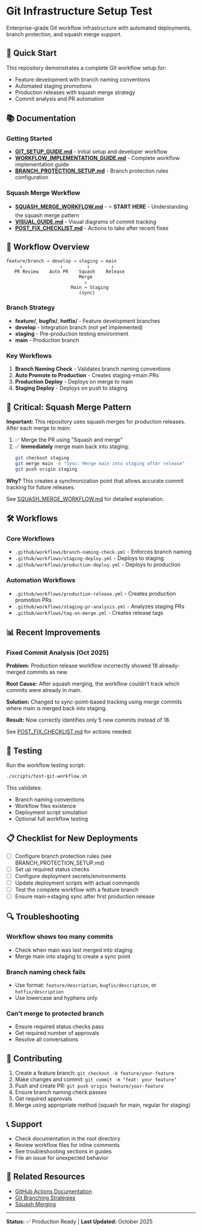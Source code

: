 # Git Infrastructure Setup Test

Enterprise-grade Git workflow infrastructure with automated deployments, branch protection, and squash merge support.

## 🚀 Quick Start

This repository demonstrates a complete Git workflow setup for:
- Feature development with branch naming conventions
- Automated staging promotions
- Production releases with squash merge strategy
- Commit analysis and PR automation

## 📚 Documentation

### Getting Started
- **[GIT_SETUP_GUIDE.md](GIT_SETUP_GUIDE.md)** - Initial setup and developer workflow
- **[WORKFLOW_IMPLEMENTATION_GUIDE.md](WORKFLOW_IMPLEMENTATION_GUIDE.md)** - Complete workflow implementation guide
- **[BRANCH_PROTECTION_SETUP.md](BRANCH_PROTECTION_SETUP.md)** - Branch protection rules configuration

### Squash Merge Workflow
- **[SQUASH_MERGE_WORKFLOW.md](SQUASH_MERGE_WORKFLOW.md)** - ⭐ **START HERE** - Understanding the squash merge pattern
- **[VISUAL_GUIDE.md](VISUAL_GUIDE.md)** - Visual diagrams of commit tracking
- **[POST_FIX_CHECKLIST.md](POST_FIX_CHECKLIST.md)** - Actions to take after recent fixes

## 🔄 Workflow Overview

```
feature/branch → develop → staging → main
     ↓              ↓         ↓        ↓
   PR Review    Auto PR    Squash    Release
                           Merge
                             ↓
                        Main → Staging
                           (sync)
```

### Branch Strategy
- **feature/**, **bugfix/**, **hotfix/** - Feature development branches
- **develop** - Integration branch (not yet implemented)
- **staging** - Pre-production testing environment
- **main** - Production branch

### Key Workflows
1. **Branch Naming Check** - Validates branch naming conventions
2. **Auto Promote to Production** - Creates staging→main PRs
3. **Production Deploy** - Deploys on merge to main
4. **Staging Deploy** - Deploys on push to staging

## 🎯 Critical: Squash Merge Pattern

**Important:** This repository uses squash merges for production releases. After each merge to main:

1. ✅ Merge the PR using "Squash and merge"
2. ✅ **Immediately** merge main back into staging:
   ```bash
   git checkout staging
   git merge main -m "Sync: Merge main into staging after release"
   git push origin staging
   ```

**Why?** This creates a synchronization point that allows accurate commit tracking for future releases.

See [SQUASH_MERGE_WORKFLOW.md](SQUASH_MERGE_WORKFLOW.md) for detailed explanation.

## 🛠️ Workflows

### Core Workflows
- `.github/workflows/branch-naming-check.yml` - Enforces branch naming
- `.github/workflows/staging-deploy.yml` - Deploys to staging
- `.github/workflows/production-deploy.yml` - Deploys to production

### Automation Workflows
- `.github/workflows/production-release.yml` - Creates production promotion PRs
- `.github/workflows/staging-pr-analysis.yml` - Analyzes staging PRs
- `.github/workflows/tag-on-merge.yml` - Creates release tags

## 📊 Recent Improvements

### Fixed Commit Analysis (Oct 2025)

**Problem:** Production release workflow incorrectly showed 18 already-merged commits as new.

**Root Cause:** After squash merging, the workflow couldn't track which commits were already in main.

**Solution:** Changed to sync-point-based tracking using merge commits where main is merged back into staging.

**Result:** Now correctly identifies only 5 new commits instead of 18.

See [POST_FIX_CHECKLIST.md](POST_FIX_CHECKLIST.md) for actions needed.

## 🧪 Testing

Run the workflow testing script:

```bash
./scripts/test-git-workflow.sh
```

This validates:
- Branch naming conventions
- Workflow files existence
- Deployment script simulation
- Optional full workflow testing

## 📋 Checklist for New Deployments

- [ ] Configure branch protection rules (see BRANCH_PROTECTION_SETUP.md)
- [ ] Set up required status checks
- [ ] Configure deployment secrets/environments
- [ ] Update deployment scripts with actual commands
- [ ] Test the complete workflow with a feature branch
- [ ] Ensure main→staging sync after first production release

## 🔍 Troubleshooting

### Workflow shows too many commits
- Check when main was last merged into staging
- Merge main into staging to create a sync point

### Branch naming check fails
- Use format: `feature/description`, `bugfix/description`, or `hotfix/description`
- Use lowercase and hyphens only

### Can't merge to protected branch
- Ensure required status checks pass
- Get required number of approvals
- Resolve all conversations

## 🤝 Contributing

1. Create a feature branch: `git checkout -b feature/your-feature`
2. Make changes and commit: `git commit -m "feat: your feature"`
3. Push and create PR: `git push origin feature/your-feature`
4. Ensure branch naming check passes
5. Get required approvals
6. Merge using appropriate method (squash for main, regular for staging)

## 📞 Support

- Check documentation in the root directory
- Review workflow files for inline comments
- See troubleshooting sections in guides
- File an issue for unexpected behavior

## 🔗 Related Resources

- [GitHub Actions Documentation](https://docs.github.com/en/actions)
- [Git Branching Strategies](https://git-scm.com/book/en/v2/Git-Branching-Branching-Workflows)
- [Squash Merging](https://docs.github.com/en/pull-requests/collaborating-with-pull-requests/incorporating-changes-from-a-pull-request/about-pull-request-merges#squash-and-merge-your-commits)

---

**Status:** ✅ Production Ready | **Last Updated:** October 2025

